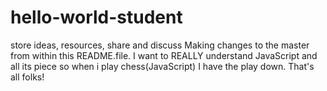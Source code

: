 # hello-world-student
store ideas, resources, share and discuss
Making changes to the master from within this README.file.
I want to REALLY understand JavaScript and all its piece so when i play chess(JavaScript) I have the play down. That's all folks!
